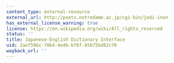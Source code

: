```yaml
---
content_type: external-resource
external_url: http://poets.notredame.ac.jp/cgi-bin/jedi-inon
has_external_license_warning: true
license: https://en.wikipedia.org/wiki/All_rights_reserved
status: ''
title: Japanese-English Dictionary Interface
uid: 2aef596c-78b4-4e4b-b76f-b5b75bd82c70
wayback_url: ''
---
```


